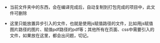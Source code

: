 - 当前文件夹中的东西，会在编译完成后，自动复制到打包完成的项目中，此文件可删除

- 这里只能放置异步引入的文件，也就是使用js赋值路径的文件，比如用js赋值图片路径的图片、赋值pdf路径的pdf等；其他所有在页面、css中需要引入的文件，如果放在这里，都会出问题，切记。